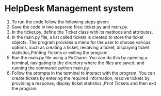 # HelpDesk Management system
1. To run the code follow the following steps given:
2. Save the code in two separate files: ticket.py and main.py.
3. In the ticket.py, define the Ticket class with its methods and attributes.
4. In the main.py file, a list called tickets is created to store the ticket objects. The program provides a menu for the user to choose various options, such as creating a ticket, resolving a ticket, displaying ticket statistics,Printing Tickets or exiting the program.
5. Run the main.py file using a PyCharm. You can do this by opening a terminal, navigating to the directory where the files are saved, and running the command: python main.py.
6. Follow the prompts in the terminal to interact with the program. You can create tickets by entering the required information, resolve tickets by providing a response, display ticket statistics ,Print Tickets and then exit the program.
